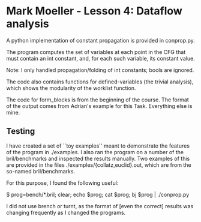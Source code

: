 Mark Moeller - Lesson 4: Dataflow analysis
==========================================

A python implementation of constant propagation is provided in conprop.py.

The program computes the set of variables at each point in the CFG that must
contain an int constant, and, for each such variable, its constant value.

Note: I only handled propagation/folding of int constants; bools are ignored.

The code also contains functions for defined-variables (the trivial
analysis), which shows the modularity of the worklist function.

The code for form_blocks is from the beginning of the course. The format of the
output comes from Adrian's example for this Task. Everything else is mine. 




Testing
-------

I have created a set of ``toy examples'' meant to demonstrate the features of
the program in ./examples. I also ran the program on a number of the
bril/benchmarks and inspected the results manually. Two examples of this
are provided in the files ./examples/{collatz,euclid}.out, which are from the
so-named bril/benchmarks.

For this purpose, I found the following useful:

$ prog=bench/*.bril; clear; echo $prog; cat $prog; bj $prog | ./conprop.py

I did not use brench or turnt, as the format of [even the correct] results was
changing frequently as I changed the programs.
